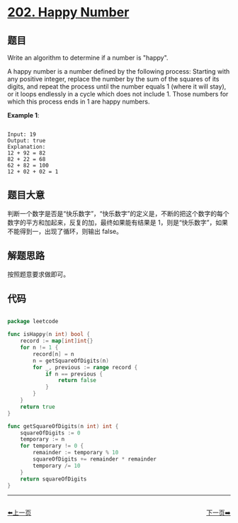 # [202. Happy Number](https://leetcode.com/problems/happy-number/)

## 题目

Write an algorithm to determine if a number is "happy".

A happy number is a number defined by the following process: Starting with any positive integer, replace the number by the sum of the squares of its digits, and repeat the process until the number equals 1 (where it will stay), or it loops endlessly in a cycle which does not include 1. Those numbers for which this process ends in 1 are happy numbers.

**Example 1**:

```

Input: 19
Output: true
Explanation: 
12 + 92 = 82
82 + 22 = 68
62 + 82 = 100
12 + 02 + 02 = 1

```

## 题目大意

判断一个数字是否是“快乐数字”，“快乐数字”的定义是，不断的把这个数字的每个数字的平方和加起来，反复的加，最终如果能有结果是 1，则是“快乐数字”，如果不能得到一，出现了循环，则输出 false。

## 解题思路

按照题意要求做即可。



## 代码

```go

package leetcode

func isHappy(n int) bool {
	record := map[int]int{}
	for n != 1 {
		record[n] = n
		n = getSquareOfDigits(n)
		for _, previous := range record {
			if n == previous {
				return false
			}
		}
	}
	return true
}

func getSquareOfDigits(n int) int {
	squareOfDigits := 0
	temporary := n
	for temporary != 0 {
		remainder := temporary % 10
		squareOfDigits += remainder * remainder
		temporary /= 10
	}
	return squareOfDigits
}

```


----------------------------------------------
<div style="display: flex;justify-content: space-between;align-items: center;">
<p><a href="https://books.halfrost.com/leetcode/ChapterFour/0200~0299/0201.Bitwise-AND-of-Numbers-Range/">⬅️上一页</a></p>
<p><a href="https://books.halfrost.com/leetcode/ChapterFour/0200~0299/0203.Remove-Linked-List-Elements/">下一页➡️</a></p>
</div>
